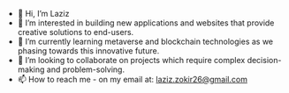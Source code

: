 - 👋 Hi, I’m Laziz
- 👀 I’m interested in building new applications and websites that provide creative solutions to end-users.
- 🌱 I’m currently learning metaverse and blockchain technologies as we phasing towards this innovative future.
- 💞️ I’m looking to collaborate on projects which require complex decision-making and problem-solving.
- 📫 How to reach me - on my email at: laziz.zokir26@gmail.com

<!---
LZ26/LZ26 is a ✨ special ✨ repository because its `README.md` (this file) appears on your GitHub profile.
You can click the Preview link to take a look at your changes.
--->
